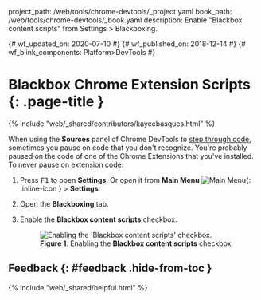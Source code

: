 project_path: /web/tools/chrome-devtools/_project.yaml
book_path: /web/tools/chrome-devtools/_book.yaml
description: Enable "Blackbox content scripts" from Settings > Blackboxing.

{# wf_updated_on: 2020-07-10 #}
{# wf_published_on: 2018-12-14 #}
{# wf_blink_components: Platform>DevTools #}

# Blackbox Chrome Extension Scripts {: .page-title }

{% include "web/_shared/contributors/kaycebasques.html" %}

[step]: /web/tools/chrome-devtools/javascript/#code-stepping

When using the **Sources** panel of Chrome DevTools to [step through code][step], sometimes you
pause on code that you don't recognize. You're probably paused on the code of one
of the Chrome Extensions that you've installed. To never pause on extension code:

1. Press <kbd>F1</kbd> to open **Settings**. Or open it from
   **Main Menu** ![Main Menu](/web/tools/chrome-devtools/images/shared/main-menu.png){: .inline-icon } >
   **Settings**.

1. Open the **Blackboxing** tab.

1. Enable the **Blackbox content scripts** checkbox.

     <figure>
       <img src="/web/tools/chrome-devtools/javascript/guides/images/blackbox-content-scripts.png"
            alt="Enabling the 'Blackbox content scripts' checkbox."/>
       <figcaption>
         <b>Figure 1</b>. Enabling the <b>Blackbox content scripts</b> checkbox
     </figure>

## Feedback {: #feedback .hide-from-toc }

{% include "web/_shared/helpful.html" %}
